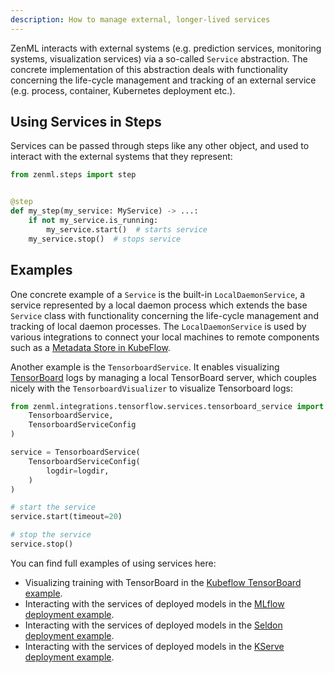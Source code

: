 ```yaml
---
description: How to manage external, longer-lived services
---
```


ZenML interacts with external systems (e.g. prediction services, monitoring
systems, visualization services) via a so-called `Service` abstraction.
The concrete implementation of this abstraction deals with functionality
concerning the life-cycle management and tracking of an external service 
(e.g. process, container, Kubernetes deployment etc.).

## Using Services in Steps

Services can be passed through steps like any other object, and used to 
interact with the external systems that they represent:

```python
from zenml.steps import step


@step
def my_step(my_service: MyService) -> ...:
    if not my_service.is_running:
        my_service.start()  # starts service
    my_service.stop()  # stops service
```

## Examples

One concrete example of a `Service` is the built-in `LocalDaemonService`, a
service represented by a local daemon process which extends the base `Service`
class with functionality concerning the life-cycle management and tracking
of local daemon processes. The `LocalDaemonService` is used by various
integrations to connect your local machines to remote components such as a
[Metadata Store in KubeFlow](../../mlops-stacks/metadata-stores/kubeflow.md).

Another example is the `TensorboardService`.
It enables visualizing [TensorBoard](https://www.tensorflow.org/tensorboard)
logs by managing a local TensorBoard server, which couples nicely with
the `TensorboardVisualizer` to visualize Tensorboard logs:

```python
from zenml.integrations.tensorflow.services.tensorboard_service import (
    TensorboardService,
    TensorboardServiceConfig
)

service = TensorboardService(
    TensorboardServiceConfig(
        logdir=logdir,
    )
)

# start the service
service.start(timeout=20)

# stop the service
service.stop()
```

You can find full examples of using services here:

* Visualizing training with TensorBoard in the
[Kubeflow TensorBoard example](https://github.com/zenml-io/zenml/tree/main/examples/kubeflow_pipelines_orchestration).
* Interacting with the services of deployed models in the
[MLflow deployment example](https://github.com/zenml-io/zenml/tree/main/examples/mlflow_deployment).
* Interacting with the services of deployed models in the
[Seldon deployment example](https://github.com/zenml-io/zenml/tree/main/examples/seldon_deployment).
* Interacting with the services of deployed models in the
[KServe deployment example](https://github.com/zenml-io/zenml/tree/main/examples/kserve_deployment).
